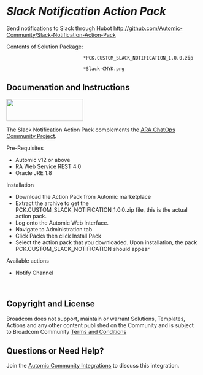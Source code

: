 *Slack Notification Action Pack*
=============


Send notifications to Slack through Hubot
http://github.com/Automic-Community/Slack-Notification-Action-Pack

<!-- List of attached files -->
Contents of Solution Package:

						
								*PCK.CUSTOM_SLACK_NOTIFICATION_1.0.0.zip
								
								*Slack-CMYK.png
								
						


Documenation and Instructions
---

<p><img src="https://448bb31d92917ba3390f-4a8f48d20b0d8c78b979208d38d37653.ssl.cf1.rackcdn.com/818/screenshots/Slack-CMYK.png" alt="" width="200" height="57" /></p>
<p>The Slack Notification Action Pack complements the <a href="https://marketplace.automic.com/admin/marketplace/view/%20https:/marketplace.automic.com/details/chatops-for-automic-release-automation" target="_blank">ARA ChatOps Community Project</a>.</p>
<p>Pre-Requisites</p>
<ul>
<li>Automic v12 or above</li>
<li>RA Web Service REST 4.0</li>
<li>Oracle JRE 1.8&nbsp;</li>
</ul>
<p>Installation</p>
<ul>
<li>Download the Action Pack from Automic marketplace</li>
<li>Extract the archive to get the PCK.CUSTOM_SLACK_NOTIFICATION_1.0.0.zip file, this is the actual action pack.</li>
<li>Log onto the Automic Web Interface.</li>
<li>Navigate to Administration tab</li>
<li>Click Packs then click Install Pack</li>
<li>Select the action pack that you downloaded. Upon installation, the pack PCK.CUSTOM_SLACK_NOTIFICATION should appear</li>
</ul>
<p>Available actions</p>
<ul>
<li>Notify Channel</li>
</ul>
<p>&nbsp;</p>

Copyright and License
---

Broadcom does not support, maintain or warrant Solutions, Templates, Actions and any other content published on the Community and is subject to Broadcom Community [Terms and Conditions](https://community.broadcom.com/termsandconditions)


Questions or Need Help? 
---
Join the [Automic Community Integrations](https://community.broadcom.com/communities/community-home?CommunityKey=83e49dd4-b93e-464a-a343-2bb1e51c13ec) to discuss this integration.

